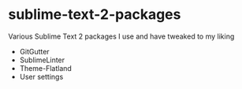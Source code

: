 sublime-text-2-packages
=======================

Various Sublime Text 2 packages I use and have tweaked to my liking

* GitGutter
* SublimeLinter
* Theme-Flatland
* User settings